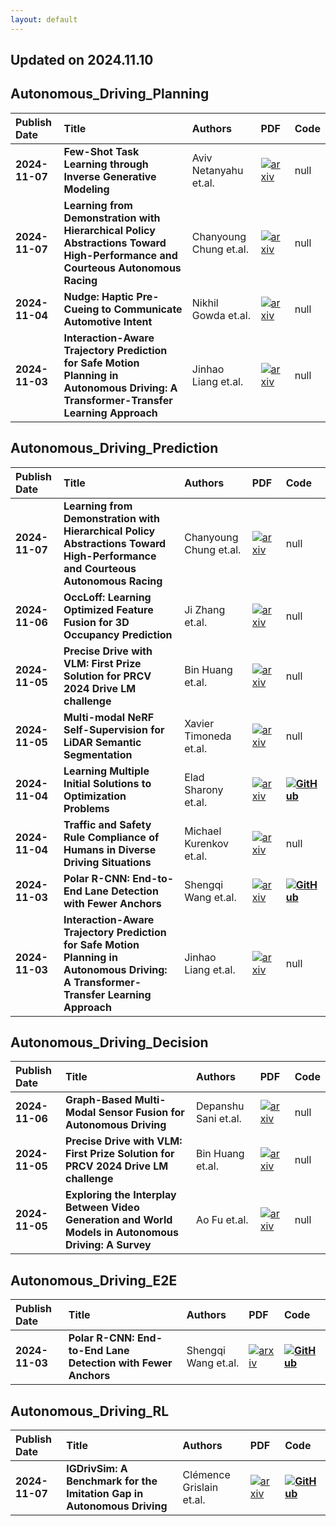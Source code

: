 ```yaml
---
layout: default
---
```


## Updated on 2024.11.10

## Autonomous_Driving_Planning

| Publish Date | Title | Authors | PDF | Code |
|:---------|:-----------------------|:---------|:------|:------|
|**2024-11-07**|**Few-Shot Task Learning through Inverse Generative Modeling**|Aviv Netanyahu et.al.|[![arxiv](https://img.shields.io/badge/arXiv-2411.04987v1-b31b1b.svg)](http://arxiv.org/abs/2411.04987v1)|null|
|**2024-11-07**|**Learning from Demonstration with Hierarchical Policy Abstractions Toward High-Performance and Courteous Autonomous Racing**|Chanyoung Chung et.al.|[![arxiv](https://img.shields.io/badge/arXiv-2411.04735v1-b31b1b.svg)](http://arxiv.org/abs/2411.04735v1)|null|
|**2024-11-04**|**Nudge: Haptic Pre-Cueing to Communicate Automotive Intent**|Nikhil Gowda et.al.|[![arxiv](https://img.shields.io/badge/arXiv-2411.02789v1-b31b1b.svg)](http://arxiv.org/abs/2411.02789v1)|null|
|**2024-11-03**|**Interaction-Aware Trajectory Prediction for Safe Motion Planning in Autonomous Driving: A Transformer-Transfer Learning Approach**|Jinhao Liang et.al.|[![arxiv](https://img.shields.io/badge/arXiv-2411.01475v1-b31b1b.svg)](http://arxiv.org/abs/2411.01475v1)|null|

## Autonomous_Driving_Prediction

| Publish Date | Title | Authors | PDF | Code |
|:---------|:-----------------------|:---------|:------|:------|
|**2024-11-07**|**Learning from Demonstration with Hierarchical Policy Abstractions Toward High-Performance and Courteous Autonomous Racing**|Chanyoung Chung et.al.|[![arxiv](https://img.shields.io/badge/arXiv-2411.04735v1-b31b1b.svg)](http://arxiv.org/abs/2411.04735v1)|null|
|**2024-11-06**|**OccLoff: Learning Optimized Feature Fusion for 3D Occupancy Prediction**|Ji Zhang et.al.|[![arxiv](https://img.shields.io/badge/arXiv-2411.03696v1-b31b1b.svg)](http://arxiv.org/abs/2411.03696v1)|null|
|**2024-11-05**|**Precise Drive with VLM: First Prize Solution for PRCV 2024 Drive LM challenge**|Bin Huang et.al.|[![arxiv](https://img.shields.io/badge/arXiv-2411.02999v1-b31b1b.svg)](http://arxiv.org/abs/2411.02999v1)|null|
|**2024-11-05**|**Multi-modal NeRF Self-Supervision for LiDAR Semantic Segmentation**|Xavier Timoneda et.al.|[![arxiv](https://img.shields.io/badge/arXiv-2411.02969v1-b31b1b.svg)](http://arxiv.org/abs/2411.02969v1)|null|
|**2024-11-04**|**Learning Multiple Initial Solutions to Optimization Problems**|Elad Sharony et.al.|[![arxiv](https://img.shields.io/badge/arXiv-2411.02158v1-b31b1b.svg)](http://arxiv.org/abs/2411.02158v1)|**[![GitHub](https://img.shields.io/badge/github-%23121011.svg?style=for-the-badge&logo=github&logoColor=white)](https://github.com/EladSharony/miso)**|
|**2024-11-04**|**Traffic and Safety Rule Compliance of Humans in Diverse Driving Situations**|Michael Kurenkov et.al.|[![arxiv](https://img.shields.io/badge/arXiv-2411.01909v1-b31b1b.svg)](http://arxiv.org/abs/2411.01909v1)|null|
|**2024-11-03**|**Polar R-CNN: End-to-End Lane Detection with Fewer Anchors**|Shengqi Wang et.al.|[![arxiv](https://img.shields.io/badge/arXiv-2411.01499v1-b31b1b.svg)](http://arxiv.org/abs/2411.01499v1)|**[![GitHub](https://img.shields.io/badge/github-%23121011.svg?style=for-the-badge&logo=github&logoColor=white)](https://github.com/shqww/polarrcnn)**|
|**2024-11-03**|**Interaction-Aware Trajectory Prediction for Safe Motion Planning in Autonomous Driving: A Transformer-Transfer Learning Approach**|Jinhao Liang et.al.|[![arxiv](https://img.shields.io/badge/arXiv-2411.01475v1-b31b1b.svg)](http://arxiv.org/abs/2411.01475v1)|null|

## Autonomous_Driving_Decision

| Publish Date | Title | Authors | PDF | Code |
|:---------|:-----------------------|:---------|:------|:------|
|**2024-11-06**|**Graph-Based Multi-Modal Sensor Fusion for Autonomous Driving**|Depanshu Sani et.al.|[![arxiv](https://img.shields.io/badge/arXiv-2411.03702v1-b31b1b.svg)](http://arxiv.org/abs/2411.03702v1)|null|
|**2024-11-05**|**Precise Drive with VLM: First Prize Solution for PRCV 2024 Drive LM challenge**|Bin Huang et.al.|[![arxiv](https://img.shields.io/badge/arXiv-2411.02999v1-b31b1b.svg)](http://arxiv.org/abs/2411.02999v1)|null|
|**2024-11-05**|**Exploring the Interplay Between Video Generation and World Models in Autonomous Driving: A Survey**|Ao Fu et.al.|[![arxiv](https://img.shields.io/badge/arXiv-2411.02914v1-b31b1b.svg)](http://arxiv.org/abs/2411.02914v1)|null|

## Autonomous_Driving_E2E

| Publish Date | Title | Authors | PDF | Code |
|:---------|:-----------------------|:---------|:------|:------|
|**2024-11-03**|**Polar R-CNN: End-to-End Lane Detection with Fewer Anchors**|Shengqi Wang et.al.|[![arxiv](https://img.shields.io/badge/arXiv-2411.01499v1-b31b1b.svg)](http://arxiv.org/abs/2411.01499v1)|**[![GitHub](https://img.shields.io/badge/github-%23121011.svg?style=for-the-badge&logo=github&logoColor=white)](https://github.com/shqww/polarrcnn)**|

## Autonomous_Driving_RL

| Publish Date | Title | Authors | PDF | Code |
|:---------|:-----------------------|:---------|:------|:------|
|**2024-11-07**|**IGDrivSim: A Benchmark for the Imitation Gap in Autonomous Driving**|Clémence Grislain et.al.|[![arxiv](https://img.shields.io/badge/arXiv-2411.04653v1-b31b1b.svg)](http://arxiv.org/abs/2411.04653v1)|**[![GitHub](https://img.shields.io/badge/github-%23121011.svg?style=for-the-badge&logo=github&logoColor=white)](https://github.com/clemgris/igdrivsim)**|

